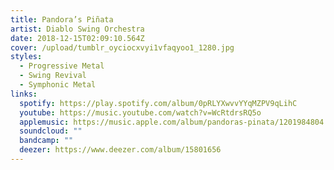 ```yaml
---
title: Pandora’s Piñata
artist: Diablo Swing Orchestra
date: 2018-12-15T02:09:10.564Z
cover: /upload/tumblr_oyciocxvyi1vfaqyoo1_1280.jpg
styles:
  - Progressive Metal
  - Swing Revival
  - Symphonic Metal
links:
  spotify: https://play.spotify.com/album/0pRLYXwvvYYqMZPV9qLihC
  youtube: https://music.youtube.com/watch?v=WcRtdrsRQ5o
  applemusic: https://music.apple.com/album/pandoras-pinata/1201984804
  soundcloud: ""
  bandcamp: ""
  deezer: https://www.deezer.com/album/15801656
---
```

